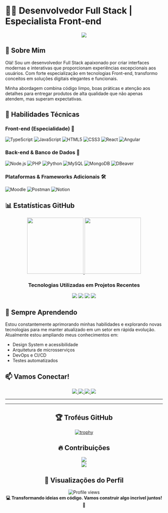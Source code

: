 # 👨‍💻 Desenvolvedor Full Stack | Especialista Front-end

<div align="center">
  <img src="https://readme-typing-svg.herokuapp.com/?lines=Desenvolvedor+Full+Stack;Especialista+em+Front-end&font=Fira%20Code&center=true&width=440&height=45&color=f75c7e&vCenter=true&size=22">
</div>

## 👋 Sobre Mim

Olá! Sou um desenvolvedor Full Stack apaixonado por criar interfaces modernas e interativas que proporcionam experiências excepcionais aos usuários. Com forte especialização em tecnologias Front-end, transformo conceitos em soluções digitais elegantes e funcionais.

Minha abordagem combina código limpo, boas práticas e atenção aos detalhes para entregar produtos de alta qualidade que não apenas atendem, mas superam expectativas.

## 🚀 Habilidades Técnicas

### Front-end (Especialidade) 💪
![TypeScript](https://img.shields.io/badge/-TypeScript-3178C6?style=for-the-badge&logo=typescript&logoColor=white)
![JavaScript](https://img.shields.io/badge/-JavaScript-F7DF1E?style=for-the-badge&logo=javascript&logoColor=black)
![HTML5](https://img.shields.io/badge/-HTML5-E34F26?style=for-the-badge&logo=html5&logoColor=white)
![CSS3](https://img.shields.io/badge/-CSS3-1572B6?style=for-the-badge&logo=css3&logoColor=white)
![React](https://img.shields.io/badge/-React-61DAFB?style=for-the-badge&logo=react&logoColor=black)
![Angular](https://img.shields.io/badge/-Angular-DD0031?style=for-the-badge&logo=angular&logoColor=white)

### Back-end & Banco de Dados 🔧
![Node.js](https://img.shields.io/badge/-Node.js-339933?style=for-the-badge&logo=nodedotjs&logoColor=white)
![PHP](https://img.shields.io/badge/-PHP-777BB4?style=for-the-badge&logo=php&logoColor=white)
![Python](https://img.shields.io/badge/-Python-3776AB?style=for-the-badge&logo=python&logoColor=white)
![MySQL](https://img.shields.io/badge/-MySQL-4479A1?style=for-the-badge&logo=mysql&logoColor=white)
![MongoDB](https://img.shields.io/badge/-MongoDB-47A248?style=for-the-badge&logo=mongodb&logoColor=white)
![DBeaver](https://img.shields.io/badge/-DBeaver-5f5f5f?style=for-the-badge&logo=dbeaver&logoColor=white)

### Plataformas & Frameworks Adicionais 🛠️
![Moodle](https://img.shields.io/badge/-Moodle-F98012?style=for-the-badge&logo=moodle&logoColor=white)
![Postman](https://img.shields.io/badge/-Postman-FF6C37?style=for-the-badge&logo=postman&logoColor=white)
![Notion](https://img.shields.io/badge/-Notion-000000?style=for-the-badge&logo=notion&logoColor=white)

## 📊 Estatísticas GitHub

<div align="center">
  <a href="https://github.com/luccagoltzman">
    <img height="180em" src="https://github-readme-stats-git-masterrstaa-rickstaa.vercel.app/api?username=luccagoltzman&show_icons=true&theme=radical&include_all_commits=true&count_private=true"/>
    <img height="180em" src="https://github-readme-stats-git-masterrstaa-rickstaa.vercel.app/api/top-langs/?username=luccagoltzman&layout=compact&langs_count=10&theme=radical"/>
  </a>
</div>

<div align="center">
  <h3>Tecnologias Utilizadas em Projetos Recentes</h3>
  <p align="center">
    <img src="https://img.shields.io/badge/-React-61DAFB?style=for-the-badge&logo=react&logoColor=black" />
    <img src="https://img.shields.io/badge/-PHP-777BB4?style=for-the-badge&logo=php&logoColor=white" />
    <img src="https://img.shields.io/badge/-Blade-FF2D20?style=for-the-badge&logo=laravel&logoColor=white" />
    <img src="https://img.shields.io/badge/-TypeScript-3178C6?style=for-the-badge&logo=typescript&logoColor=white" />
  </p>
</div>

## 🌱 Sempre Aprendendo

Estou constantemente aprimorando minhas habilidades e explorando novas tecnologias para me manter atualizado em um setor em rápida evolução. Atualmente estou ampliando meus conhecimentos em:

- Design System e acessibilidade
- Arquitetura de microsserviços
- DevOps e CI/CD
- Testes automatizados

## 📫 Vamos Conectar!

<div align="center">
  <a href="mailto:luccagoltzman@gmail.com">
    <img src="https://img.shields.io/badge/-Email-D14836?style=for-the-badge&logo=gmail&logoColor=white"/>
  </a>
  <a href="https://www.linkedin.com/in/lucca-goltzman-20a1b8243/" target="_blank">
    <img src="https://img.shields.io/badge/-LinkedIn-0077B5?style=for-the-badge&logo=linkedin&logoColor=white"/>
  </a>
  <a href="https://luccagoltzman.github.io/portifolio/#" target="_blank">
    <img src="https://img.shields.io/badge/-Portfolio-000000?style=for-the-badge&logo=react&logoColor=white"/>
  </a>
  <a href="https://www.instagram.com/lucca_goltzman/" target="_blank">
    <img src="https://img.shields.io/badge/-Instagram-E4405F?style=for-the-badge&logo=instagram&logoColor=white"/>
  </a>
</div>

---


---

<div align="center">
  
  ## 🏆 Troféus GitHub
  
  [![trophy](https://github-profile-trophy.vercel.app/?username=luccagoltzman&theme=radical&column=7)](https://github.com/ryo-ma/github-profile-trophy)
  
  ## 🔥 Contribuições
  
  <div align="center">
    <a href="https://github.com/luccagoltzman">
      <img src="https://github-profile-summary-cards.vercel.app/api/cards/profile-details?username=luccagoltzman&theme=radical" />
    </a>
  </div>
  
  <img src="https://github.com/luccagoltzman/luccagoltzman/blob/main/profile-3d-contrib/profile-night-rainbow.svg" />
  
  ## 👀 Visualizações do Perfil
  
  <img src="https://komarev.com/ghpvc/?username=luccagoltzman&style=for-the-badge&color=blueviolet" alt="Profile views" />
</div>

<div align="center">
  <strong>💻 Transformando ideias em código. Vamos construir algo incrível juntos! 🚀</strong>
</div>
